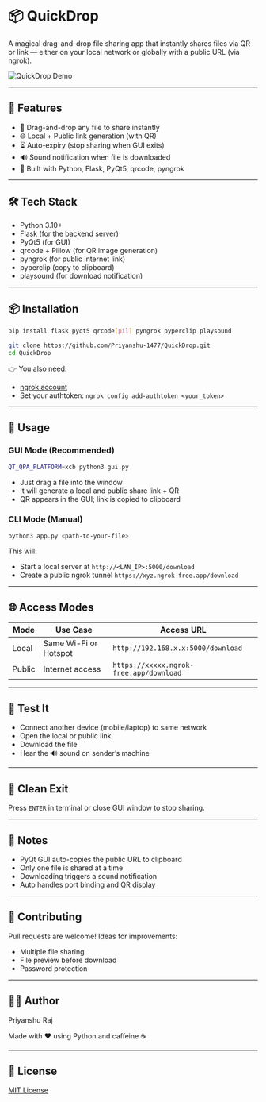 # 📦 QuickDrop

A magical drag-and-drop file sharing app that instantly shares files via QR or link — either on your local network or globally with a public URL (via ngrok).

![QuickDrop Demo](https://your-demo-link.com/demo.gif)

---

## 🚀 Features

* 📁 Drag-and-drop any file to share instantly
* 🌐 Local + Public link generation (with QR)
* ⏳ Auto-expiry (stop sharing when GUI exits)
* 🔊 Sound notification when file is downloaded
* 🧠 Built with Python, Flask, PyQt5, qrcode, pyngrok

---

## 🛠 Tech Stack

* Python 3.10+
* Flask (for the backend server)
* PyQt5 (for GUI)
* qrcode + Pillow (for QR image generation)
* pyngrok (for public internet link)
* pyperclip (copy to clipboard)
* playsound (for download notification)

---

## 📦 Installation

```bash
pip install flask pyqt5 qrcode[pil] pyngrok pyperclip playsound
```

```bash
git clone https://github.com/Priyanshu-1477/QuickDrop.git
cd QuickDrop
```

👉 You also need:

* [ngrok account](https://dashboard.ngrok.com/signup)
* Set your authtoken:
  `ngrok config add-authtoken <your_token>`

---

## 🔄 Usage

### GUI Mode (Recommended)

```bash
QT_QPA_PLATFORM=xcb python3 gui.py
```

* Just drag a file into the window
* It will generate a local and public share link + QR
* QR appears in the GUI; link is copied to clipboard

### CLI Mode (Manual)

```bash
python3 app.py <path-to-your-file>
```

This will:

* Start a local server at `http://<LAN_IP>:5000/download`
* Create a public ngrok tunnel `https://xyz.ngrok-free.app/download`

---

## 🌐 Access Modes

| Mode   | Use Case              | Access URL                              |
| ------ | --------------------- | --------------------------------------- |
| Local  | Same Wi-Fi or Hotspot | `http://192.168.x.x:5000/download`      |
| Public | Internet access       | `https://xxxxx.ngrok-free.app/download` |

---

## 🧪 Test It

* Connect another device (mobile/laptop) to same network
* Open the local or public link
* Download the file
* Hear the 🔊 sound on sender’s machine

---

## 🧼 Clean Exit

Press `ENTER` in terminal or close GUI window to stop sharing.

---

## 📌 Notes

* PyQt GUI auto-copies the public URL to clipboard
* Only one file is shared at a time
* Downloading triggers a sound notification
* Auto handles port binding and QR display

---

## 🤝 Contributing

Pull requests are welcome! Ideas for improvements:

* Multiple file sharing
* File preview before download
* Password protection

---

## 🧑‍💻 Author

Priyanshu Raj

Made with ❤️ using Python and caffeine ☕

---

## 📃 License

[MIT License](LICENSE)
